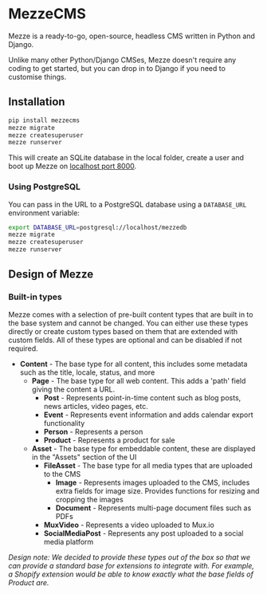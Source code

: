 # MezzeCMS

Mezze is a ready-to-go, open-source, headless CMS written in Python and Django.

Unlike many other Python/Django CMSes, Mezze doesn't require any coding to get started, but you can drop in to Django if you need to customise things.

## Installation

```sh
pip install mezzecms
mezze migrate
mezze createsuperuser
mezze runserver
```

This will create an SQLite database in the local folder, create a user and boot up Mezze on [localhost port 8000](http://localhost:8000).

### Using PostgreSQL

You can pass in the URL to a PostgreSQL database using a ``DATABASE_URL`` environment variable:

```sh
export DATABASE_URL=postgresql://localhost/mezzedb
mezze migrate
mezze createsuperuser
mezze runserver
```

## Design of Mezze

### Built-in types

Mezze comes with a selection of pre-built content types that are built in to the base system and cannot be changed.
You can either use these types directly or create custom types based on them that are extended with custom fields.
All of these types are optional and can be disabled if not required.

 - **Content** - The base type for all content, this includes some metadata such as the title, locale, status, and more
   - **Page** - The base type for all web content. This adds a 'path' field giving the content a URL.
     - **Post** - Represents point-in-time content such as blog posts, news articles, video pages, etc.
     - **Event** - Represents event information and adds calendar export functionality
     - **Person** - Represents a person
     - **Product** - Represents a product for sale
   - **Asset** - The base type for embeddable content, these are displayed in the "Assets" section of the UI
     - **FileAsset** - The base type for all media types that are uploaded to the CMS
       - **Image** - Represents images uploaded to the CMS, includes extra fields for image size. Provides functions for resizing and cropping the images
       - **Document** - Represents multi-page document files such as PDFs
     - **MuxVideo** - Represents a video uploaded to Mux.io
     - **SocialMediaPost** - Represents any post uploaded to a social media platform

*Design note: We decided to provide these types out of the box so that we can provide a standard base for extensions to integrate with. For example, a Shopify extension would be able to know exactly what the base fields of Product are.*

